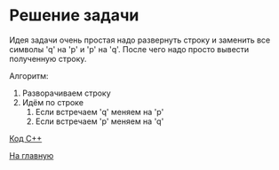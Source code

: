 <h1> Решение задачи </h1>

Идея задачи очень простая надо развернуть строку и заменить все символы 'q' на 'p' и 'p' на 'q'. После чего надо просто вывести полученную строку.

Алгоритм:
1. Разворачиваем строку
2. Идём по строке
    1. Если встречаем 'q' меняем на 'p'
    2. Если встречаем 'p' меняем на 'q'

[Код С++](Solution_B.cpp)

[На главную](README.md)
